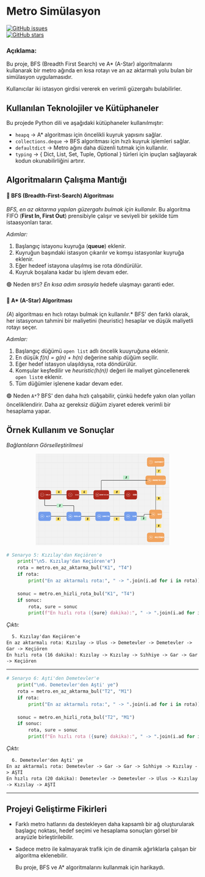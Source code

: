 # Metro Simülasyon


[![GitHub issues](https://img.shields.io/github/issues/furkangonel/metro_simulation)](https://github.com/furkangonel/metro_simulation/issues)  
[![GitHub stars](https://img.shields.io/github/stars/furkangonel/metro_simulation)](https://github.com/furkangonel/metro_simulation/stargazers) 

### Açıklama:
Bu proje, BFS (Breadth First Search) ve A* (A-Star) algoritmalarını kullanarak bir metro ağında en kısa rotayı ve an az aktarmalı yolu bulan bir simülasyon uygulamasıdır.

Kullanıcılar iki istasyon girdisi vererek en verimli güzergahı bulabilirler.



## Kullanılan Teknolojiler ve Kütüphaneler

Bu projede Python dili ve aşağıdaki kütüphaneler kullanılmıştır:

  * `heapq` -> A* algoritması için öncelikli kuyruk yapısını sağlar.
  * `collections.deque` -> BFS algoritması için hızlı kuyruk işlemleri sağlar.
  * `defaultdict` -> Metro ağını daha düzenli tutmak için kullanılır.
  * `typing` -> { Dict, List, Set, Tuple, Optional } türleri için ipuçları sağlayarak kodun okunabilirliğini artırır.


## Algoritmaların Çalışma Mantığı 


#### 🔶 BFS (Breadth-First-Search) Algoritması
*BFS, en az aktarma yapılan güzergahı bulmak için kullanılır.*
Bu algoritma FIFO (**First In, First Out**) prensibiyle çalışır ve seviyeli bir şekilde tüm istaasyonları tarar.

*Adımlar:*
  1. Başlangıç istayonu kuyruğa (**queue**) eklenir.
  2. Kuyruğun başındaki istasyon çıkarılır ve komşu istasyonlar kuyruğa eklenir.
  3. Eğer hedeef istayona ulaşılmış ise rota döndürülür.
  4. Kuyruk boşalana kadar bu işlem devam eder.
    
🟢 Neden `BFS`? *En kısa adım sırasıyla* hedefe ulaşmayı garanti eder.


#### 🔶 A* (A-Star) Algoritması
*(A*) algoritması en hıclı rotayı bulmak içn kullanılır.*
BFS' den farklı olarak, her istasyonun tahmini bir maliyetini (heuristic) hesaplar ve düşük maliyetli rotayı seçer.

*Adımlar:*
  1. Başlangıç düğümü `open list` adlı öncelik kuuyruğuna eklenir.
  2. En düşük *f(n) = g(n) + h(n)* değerine sahip düğüm seçilir.
  3. Eğer hedef istasyon ulaşıldıysa, rota döndürülür.
  4. Komşular keşfedilir ve *heuristic(h(n))* değeri ile maliyet güncellenerek `open list`e eklenir.
  5. Tüm düğümler işlenene kadar devam eder.

🟢 Neden `A*`? BFS' den daha hızlı çalışabilir, çünkü hedefe yakın olan yolları önceliklendirir. Daha az gereksiz düğüm ziyaret ederek verimli bir hesaplama yapar.


## Örnek Kullanım ve Sonuçlar


*Bağlantıların Görselleştirilmesi*

<p align="center">
  <img src="assets/metro_sim_graph.png" width="350">
</p>



```python
# Senaryo 5: Kızılay'dan Keçiören'e
    print("\n5. Kızılay'dan Keçiören'e")
    rota = metro.en_az_aktarma_bul("K1", "T4")
    if rota:
        print("En az aktarmalı rota:", " -> ".join(i.ad for i in rota))
    
    sonuc = metro.en_hizli_rota_bul("K1", "T4")
    if sonuc:
        rota, sure = sonuc
        print(f"En hızlı rota ({sure} dakika):", " -> ".join(i.ad for i in rota))
```

*Çıktı:*
```
  5. Kızılay'dan Keçiören'e
En az aktarmalı rota: Kızılay -> Ulus -> Demetevler -> Demetevler -> Gar -> Keçiören
En hızlı rota (16 dakika): Kızılay -> Kızılay -> Sıhhiye -> Gar -> Gar -> Keçiören
```

---


```python
# Senaryo 6: Aşti'den Demetevler'e
    print("\n6. Demetevler'den Aşti' ye")
    rota = metro.en_az_aktarma_bul("T2", "M1")
    if rota:
        print("En az aktarmalı rota:", " -> ".join(i.ad for i in rota))
    
    sonuc = metro.en_hizli_rota_bul("T2", "M1")
    if sonuc:
        rota, sure = sonuc
        print(f"En hızlı rota ({sure} dakika):", " -> ".join(i.ad for i in rota)) 
```

*Çıktı:*
```
  6. Demetevler'den Aşti' ye
En az aktarmalı rota: Demetevler -> Gar -> Gar -> Sıhhiye -> Kızılay -> AŞTİ
En hızlı rota (20 dakika): Demetevler -> Demetevler -> Ulus -> Kızılay -> Kızılay -> AŞTİ
```

---


## Projeyi Geliştirme Fikirleri

* Farklı metro hatlarını da destekleyen daha kapsamlı bir ağ oluşturularak başlagıç noktası, hedef seçimi ve hesaplama sonuçları görsel bir arayüzle birleştirilebilir.

* Sadece metro ile kalmayarak trafik için de dinamik ağırlıklarla çalışan bir algoritma eklenebilir.


  Bu proje, BFS ve A* algoritmalarını kullanmak için harikaydı.